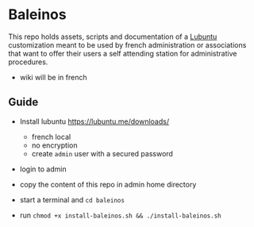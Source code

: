# Baleinos

This repo holds assets, scripts and documentation of a [Lubuntu](https://lubuntu.me/) customization meant to be used by french administration or associations that want to offer their users a self attending station for administrative procedures.

- wiki will be in french

## Guide

- Install lubuntu <https://lubuntu.me/downloads/>
  - french local
  - no encryption
  - create `admin` user with a secured password

- login to admin
- copy the content of this repo in admin home directory 
- start a terminal and `cd baleinos`
- run `chmod +x install-baleinos.sh && ./install-baleinos.sh`
